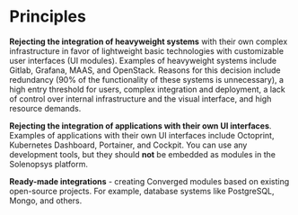 # Principles

**Rejecting the integration of heavyweight systems** with their own complex infrastructure in favor of lightweight basic
technologies with customizable user interfaces (UI modules). Examples of heavyweight systems include Gitlab, Grafana,
MAAS, and OpenStack. Reasons for this decision include redundancy (90% of the functionality of these systems is
unnecessary), a high entry threshold for users, complex integration and deployment, a lack of control over internal
infrastructure and the visual interface, and high resource demands.

**Rejecting the integration of applications with their own UI interfaces**. Examples of applications with their own UI
interfaces include Octoprint, Kubernetes Dashboard, Portainer, and Cockpit. You can use any development tools, but they
should **not** be embedded as modules in the Solenopsys platform.

**Ready-made integrations** - creating Converged modules based on existing open-source projects. For example, database
systems like PostgreSQL, Mongo, and others.
